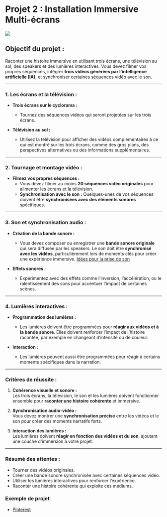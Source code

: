 
# Projet 2 : Installation Immersive Multi-écrans

  
![](assets/image/installation_01.png)


## Objectif du projet :
Raconter une histoire immersive en utilisant trois écrans, une télévision au sol, des speakers et des lumières interactives. Vous devez filmer vos propres séquences, intégrer **trois vidéos générées par l’intelligence artificielle (IA)**, et synchroniser certaines séquences vidéo avec le son.

---

### 1. Les écrans et la télévision :

- **Trois écrans sur le cyclorama :**
  - Tournez des séquences vidéos qui seront projetées sur les trois écrans.

- **Télévision au sol :**
  - Utilisez la télévision pour afficher des vidéos complémentaires à ce qui est montré sur les trois écrans, comme des gros plans, des perspectives alternatives ou des informations supplémentaires.

---

### 2. Tournage et montage vidéo :

- **Filmez vos propres séquences :**
  - Vous devez filmer au moins **20 séquences vidéo originales** pour alimenter les écrans et la télévision.
  - **Synchronisation avec le son :** Quelques-unes de vos séquences doivent être **synchronisées avec des éléments sonores** spécifiques.


---

### 3. Son et synchronisation audio :

- **Création de la bande sonore :**
  - Vous devez composer ou enregistrer une **bande sonore originale** qui sera diffusée par les speakers. Le son doit être **synchronisé avec les vidéos**, particulièrement lors de moments clés pour créer une expérience immersive.
[Idées pour la prise de son](./projet_02/son.md) <br>


- **Effets sonores :**
  - Expérimentez avec des effets comme l’inversion, l’accélération, ou le ralentissement des sons pour accentuer l'impact de certaines scènes.

---

### 4. Lumières interactives :

- **Programmation des lumières :**
  - Les lumières doivent être programmées pour **réagir aux vidéos et à la bande sonore**. Elles doivent renforcer l’impact de l’histoire racontée, par exemple en changeant d’intensité ou de couleur.

- **Interaction :**
  - Les lumières peuvent aussi être programmées pour réagir à certains moments spécifiques dans la narration.

---

### Critères de réussite :

1. **Cohérence visuelle et sonore :**  
   Les trois écrans, la télévision, le son et les lumières doivent fonctionner ensemble pour **raconter une histoire cohérente** et immersive.

2. **Synchronisation audio-vidéo :**  
   Vous devez montrer une **synchronisation précise** entre les vidéos et le son pour créer des moments narratifs forts.

3. **Interaction des lumières :**  
   Les lumières doivent **réagir en fonction des vidéos et du son**, ajoutant une couche d'immersion à votre projet.

---

### Résumé des attentes :

- Tourner des vidéos originales.
- Créer une bande sonore synchronisée avec certaines séquences vidéo.
- Utiliser les lumières interactives pour renforcer l’expérience.
- Raconter une histoire cohérente qui exploite ces médiums.

### Exemple de projet
* [Pinterest](https://pin.it/77S2ohipa) 


